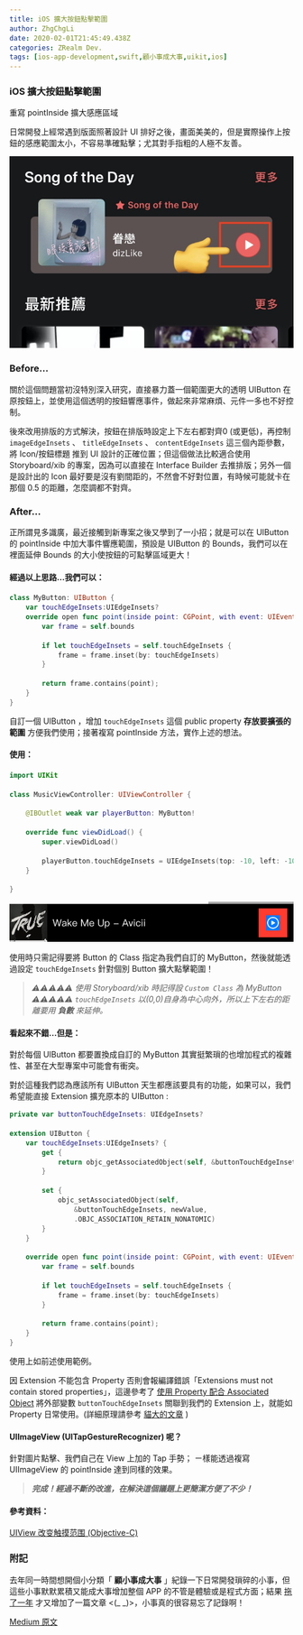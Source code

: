 ```yaml
---
title: iOS 擴大按鈕點擊範圍
author: ZhgChgLi
date: 2020-02-01T21:45:49.438Z
categories: ZRealm Dev.
tags: [ios-app-development,swift,顧小事成大事,uikit,ios]
---
```


### iOS 擴大按鈕點擊範圍

重寫 pointInside 擴大感應區域

日常開發上經常遇到版面照著設計 UI 排好之後，畫面美美的，但是實際操作上按鈕的感應範圍太小，不容易準確點擊；尤其對手指粗的人極不友善。

![完成範例圖](/assets/a8c2d7ed144b/1*A4hoqSNLYhCUoJfRFrX9hw.jpeg "完成範例圖")
### Before…

關於這個問題當初沒特別深入研究，直接暴力蓋一個範圍更大的透明 UIButton 在原按鈕上，並使用這個透明的按鈕響應事件，做起來非常麻煩、元件一多也不好控制。

後來改用排版的方式解決，按鈕在排版時設定上下左右都對齊0 (或更低)，再控制 `imageEdgeInsets` 、 `titleEdgeInsets` 、 `contentEdgeInsets` 這三個內距參數，將 Icon/按鈕標題 推到 UI 設計的正確位置；但這個做法比較適合使用 Storyboard/xib 的專案，因為可以直接在 Interface Builder 去推排版；另外一個是設計出的 Icon 最好要是沒有劉間距的，不然會不好對位置，有時候可能就卡在那個 0.5 的距離，怎麼調都不對齊。
### After…

正所謂見多識廣，最近接觸到新專案之後又學到了一小招；就是可以在 UIButton 的 pointInside 中加大事件響應範圍，預設是 UIButton 的 Bounds，我們可以在裡面延伸 Bounds 的大小使按鈕的可點擊區域更大！
#### 經過以上思路…我們可以：
```swift
class MyButton: UIButton {
    var touchEdgeInsets:UIEdgeInsets?
    override open func point(inside point: CGPoint, with event: UIEvent?) -> Bool {
        var frame = self.bounds
        
        if let touchEdgeInsets = self.touchEdgeInsets {
            frame = frame.inset(by: touchEdgeInsets)
        }
        
        return frame.contains(point);
    }
}
```

自訂一個 UIButton ，增加 `touchEdgeInsets` 這個 public property **存放要擴張的範圍** 方便我們使用；接著複寫 pointInside 方法，實作上述的想法。
#### 使用：
```swift
import UIKit

class MusicViewController: UIViewController {

    @IBOutlet weak var playerButton: MyButton!
    
    override func viewDidLoad() {
        super.viewDidLoad()
        
        playerButton.touchEdgeInsets = UIEdgeInsets(top: -10, left: -10, bottom: -10, right: -10)
    }
    
}
```

![播放按鈕/藍色為原始點擊區域/紅色為擴大後的點擊範圍](/assets/a8c2d7ed144b/1*EvI5wmNos0TjGDrapnHLgg.png "播放按鈕/藍色為原始點擊區域/紅色為擴大後的點擊範圍")

使用時只需記得要將 Button 的 Class 指定為我們自訂的 MyButton，然後就能透過設定 `touchEdgeInsets` 針對個別 Button 擴大點擊範圍！
> _️⚠️⚠️⚠️⚠️️️️⚠️️️️_ 
_使用 Storyboard/xib 時記得設 `Custom Class` 為 MyButton_
> _⚠️⚠️⚠️⚠️⚠️_ 
_`touchEdgeInsets` 以(0,0)自身為中心向外，所以上下左右的距離要用 **負數** 來延伸。_

#### 看起來不錯…但是：

對於每個 UIButton 都要置換成自訂的 MyButton 其實挺繁瑣的也增加程式的複雜性、甚至在大型專案中可能會有衝突。

對於這種我們認為應該所有 UIButton 天生都應該要具有的功能，如果可以，我們希望能直接 Extension 擴充原本的 UIButton :
```swift
private var buttonTouchEdgeInsets: UIEdgeInsets?

extension UIButton {
    var touchEdgeInsets:UIEdgeInsets? {
        get {
            return objc_getAssociatedObject(self, &buttonTouchEdgeInsets) as? UIEdgeInsets
        }

        set {
            objc_setAssociatedObject(self,
                &buttonTouchEdgeInsets, newValue,
                .OBJC_ASSOCIATION_RETAIN_NONATOMIC)
        }
    }
    
    override open func point(inside point: CGPoint, with event: UIEvent?) -> Bool {
        var frame = self.bounds
        
        if let touchEdgeInsets = self.touchEdgeInsets {
            frame = frame.inset(by: touchEdgeInsets)
        }
        
        return frame.contains(point);
    }
}
```

使用上如前述使用範例。

因 Extension 不能包含 Property 否則會報編譯錯誤「Extensions must not contain stored properties」，這邊參考了 [使用 Property 配合 Associated Object](https://swifter.tips/associated-object/) 將外部變數 `buttonTouchEdgeInsets` 關聯到我們的 Extension 上，就能如 Property 日常使用。(詳細原理請參考 [貓大的文章](https://swifter.tips/associated-object/) )
#### UIImageView (UITapGestureRecognizer) 呢？

針對圖片點擊、我們自己在 View 上加的 Tap 手勢；
ㄧ樣能透過複寫 UIImageView 的 pointInside 達到同樣的效果。
> **_完成！經過不斷的改進，在解決這個議題上更簡潔方便了不少！_**
#### 參考資料：

[UIView 改变触摸范围 (Objective-C)](https://bqlin.github.io/iOS/UIView%20%E6%94%B9%E5%8F%98%E8%A7%A6%E6%91%B8%E8%8C%83%E5%9B%B4/)
### 附記

去年同一時間想開個小分類「 **顧小事成大事** 」紀錄一下日常開發瑣碎的小事，但這些小事默默累積又能成大事增加整個 APP 的不管是體驗或是程式方面；結果 [拖了一年](../6012b7b4f612) 才又增加了一篇文章 <(_ _)>，小事真的很容易忘了記錄啊！

[Medium 原文](https://medium.com/zrealm-ios-dev/ios-%E6%93%B4%E5%A4%A7%E6%8C%89%E9%88%95%E9%BB%9E%E6%93%8A%E7%AF%84%E5%9C%8D-a8c2d7ed144b)
